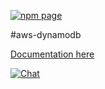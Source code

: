 [![npm page](https://nodei.co/npm/aws-dynamodb.png?downloads=true&downloadRank=true&stars=true)](https://www.npmjs.com/package/aws-dynamodb)

#aws-dynamodb

[Documentation here](http://databank.github.io/aws-dynamodb)


[![Chat ](https://badges.gitter.im/databank/aws-dynamodb.png)](https://gitter.im/databank/aws-dynamodb)
